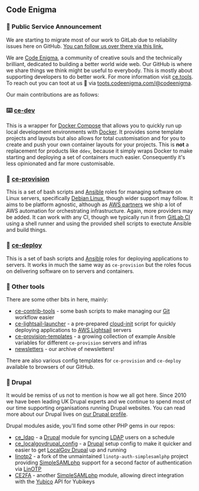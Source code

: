 ## Code Enigma

### 🦊 Public Service Announcement
We are starting to migrate most of our work to GitLab due to reliability issues here on GitHub. [You can follow us over there via this link.](https://gitlab.com/code-enigma)

We are [Code Enigma](https://www.codeenigma.com/), a community of creative souls and the technically brilliant, dedicated to building a better world wide web. Our GitHub is where we share things we think might be useful to everybody.
This is mostly about supporting developers to do better work. For more information visit [ce.tools](https://ce.tools).
To reach out you can toot at us 🦣 via [toots.codeenigma.com/@codeenigma](https://toots.codeenigma.com/@codeenigma).

Our main contributions are as follows:

### ⌨️ [ce-dev](https://github.com/codeenigma/ce-dev)
This is a wrapper for [Docker Compose](https://docs.docker.com/compose/) that allows you to quickly run up local development environments with [Docker](https://www.docker.com/).
It provides some template projects and layouts but also allows for total customisation and for you to create and push your own container layouts for your projects.
This is **not** a replacement for products like `ddev`, because it simply wraps Docker to make starting and deploying a set of containers much easier.
Consequently it's less opinionated and far more customisable.

### 🚚 [ce-provision](https://github.com/codeenigma/ce-provision)
This is a set of bash scripts and [Ansible](https://www.ansible.com/) roles for managing software on Linux servers, specifically [Debian Linux](https://www.debian.org/), though wider support may follow.
It aims to be platform agnostic, although as [AWS partners](https://partners.amazonaws.com/partners/0010L00001pDHc8QAG/Code%20Enigma) we ship a lot of AWS automation for orchestrating infrastructure. Again, more providers may be added.
It can work with any CI, though we typically run it from [GitLab CI](https://docs.gitlab.com/ee/ci/) using a shell runner and using the provided shell scripts to exectute Ansible and build things.

### 🚀 [ce-deploy](https://github.com/codeenigma/ce-deploy)
This is a set of bash scripts and [Ansible](https://www.ansible.com/) roles for deploying applications to servers. It works in much the same way as `ce-provision` but the roles focus on delivering software on to servers and containers.

### 🧰 Other tools
There are some other bits in here, mainly:
* [ce-contrib-tools](https://github.com/codeenigma/ce-contrib-tools) - some bash scripts to make managing our [Git](https://git-scm.com/) workflow easier
* [ce-lightsail-launcher](https://github.com/codeenigma/ce-lightsail-launcher) - a pre-prepared [cloud-init](https://cloud-init.io/) script for quickly deploying applications to [AWS Lightsail](https://aws.amazon.com/lightsail/) servers
* [ce-provision-templates](https://github.com/codeenigma/ce-provision-templates) - a growing collection of example Ansible variables for different `ce-provision` servers and infras
* [newsletters](https://github.com/codeenigma/newsletters) - our archive of newsletters!

There are also various config templates for `ce-provision` and `ce-deploy` available to browsers of our GitHub.

### 💙 Drupal
It would be remiss of us not to mention  is how we all got here. Since 2010 we have been leading UK Drupal experts and we continue to spend most of our time supporting organisations running Drupal websites.
You can read more about our Drupal lives on [our Drupal profile](https://www.drupal.org/code-enigma).

Drupal modules aside, you'll find some other PHP gems in our repos:
* [ce_ldap](https://github.com/codeenigma/ce_ldap) - a [Drupal](https://www.drupal.org/) module for syncing [LDAP](https://www.openldap.org/) users on a schedule
* [ce_localgovdrupal_config](https://github.com/codeenigma/ce_localgovdrupal_config) - a [Drupal](https://www.drupal.org/) setup config to make it quicker and easier to get [LocalGov Drupal](https://localgovdrupal.org/) up and running
* [linotp2](https://github.com/codeenigma/linotp2) - a fork of the unmaintained `linotp-auth-simplesamlphp` project providing [SimpleSAMLphp](https://simplesamlphp.org/) support for a second factor of authentication via [LinOTP](https://www.linotp.org/)
* [CE2FA](https://github.com/codeenigma/ce2fa) - another [SimpleSAMLphp](https://simplesamlphp.org/) module, allowing direct integration with the [Yubico](https://www.yubico.com/) API for Yubikeys
